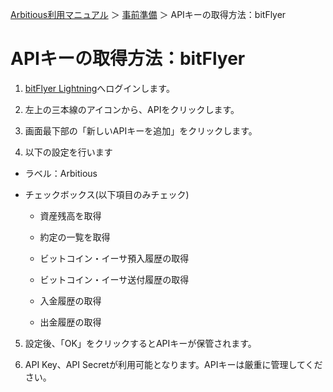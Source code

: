 [Arbitious利用マニュアル](../README.md) ＞ [事前準備](./README.md) ＞ APIキーの取得方法：bitFlyer

# APIキーの取得方法：bitFlyer

1. [bitFlyer Lightning](https://lightning.bitflyer.jp/)へログインします。  

1. 左上の三本線のアイコンから、APIをクリックします。

1. 画面最下部の「新しいAPIキーを追加」をクリックします。

1. 以下の設定を行います

- ラベル：Arbitious

- チェックボックス(以下項目のみチェック)

  - 資産残高を取得

  - 約定の一覧を取得

  - ビットコイン・イーサ預入履歴の取得

  - ビットコイン・イーサ送付履歴の取得 

  - 入金履歴の取得

  - 出金履歴の取得

5. 設定後、「OK」をクリックするとAPIキーが保管されます。

5. API Key、API Secretが利用可能となります。APIキーは厳重に管理してください。